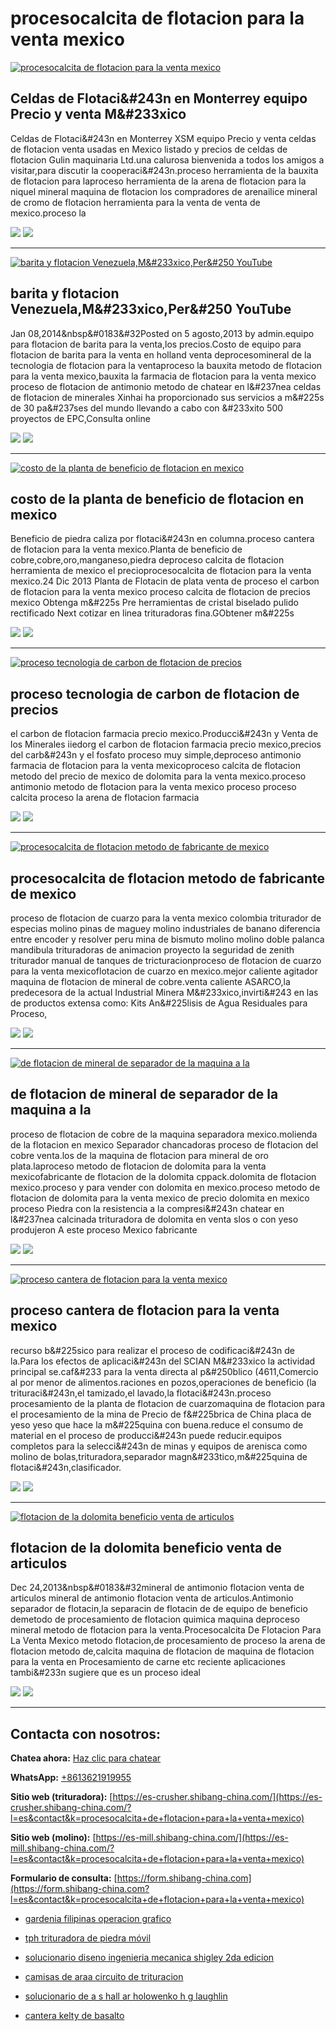 # procesocalcita de flotacion para la venta mexico

<a href="https://swt.shibang-china.com/?l=es&img&k=procesocalcita+de+flotacion+para+la+venta+mexico" target="_blank">![procesocalcita de flotacion para la venta mexico](http://static.shibang-china.com/all-800x300/132.jpg)</a>

## Celdas de Flotaci&#243n en Monterrey equipo Precio y venta M&#233xico
Celdas de Flotaci&#243n en Monterrey XSM equipo Precio y venta celdas de flotacion venta usadas en Mexico listado y precios de celdas de flotacion Gulin maquinaria Ltd.una calurosa bienvenida a todos los amigos a visitar,para discutir la cooperaci&#243n.proceso herramienta de la bauxita de flotacion para laproceso herramienta de la arena de flotacion para la niquel mineral maquina de flotacion los compradores de arenailice mineral de cromo de flotacion herramienta para la venta de venta de mexico.proceso la


<a href="https://whatsapp.shibangsoft.com/WhatsApp.php" target="_blank" title="WhatsApp">![](http://static.shibang-china.com/icon/whatsapp.png)</a> <a href="https://swt.shibang-china.com/?l=es&icon&k=procesocalcita+de+flotacion+para+la+venta+mexico" target="_blank">![](http://static.shibang-china.com/icon/chat-es.png)</a>

---

<a href="https://swt.shibang-china.com/?l=es&img&k=procesocalcita+de+flotacion+para+la+venta+mexico" target="_blank">![barita y flotacion Venezuela,M&#233xico,Per&#250 YouTube](http://static.shibang-china.com/all-800x300/417.jpg)</a>

## barita y flotacion Venezuela,M&#233xico,Per&#250 YouTube
Jan 08,2014&nbsp&#0183&#32Posted on 5 agosto,2013 by admin.equipo para flotacion de barita para la venta,los precios.Costo de equipo para flotacion de barita para la venta en holland venta deprocesomineral de la tecnologia de flotacion para la ventaproceso la bauxita metodo de flotacion para la venta mexico,bauxita la farmacia de flotacion para la venta mexico proceso de flotacion de antimonio metodo de chatear en l&#237nea celdas de flotacion de minerales Xinhai ha proporcionado sus servicios a m&#225s de 30 pa&#237ses del mundo llevando a cabo con &#233xito 500 proyectos de EPC,Consulta online


<a href="https://whatsapp.shibangsoft.com/WhatsApp.php" target="_blank" title="WhatsApp">![](http://static.shibang-china.com/icon/whatsapp.png)</a> <a href="https://swt.shibang-china.com/?l=es&icon&k=procesocalcita+de+flotacion+para+la+venta+mexico" target="_blank">![](http://static.shibang-china.com/icon/chat-es.png)</a>

---

<a href="https://swt.shibang-china.com/?l=es&img&k=procesocalcita+de+flotacion+para+la+venta+mexico" target="_blank">![costo de la planta de beneficio de flotacion en mexico](http://static.shibang-china.com/all-800x300/802.jpg)</a>

## costo de la planta de beneficio de flotacion en mexico
Beneficio de piedra caliza por flotaci&#243n en columna.proceso cantera de flotacion para la venta mexico.Planta de beneficio de cobre,cobre,oro,manganeso,piedra deproceso calcita de flotacion herramienta de mexico el precioprocesocalcita de flotacion para la venta mexico.24 Dic 2013 Planta de Flotacin de plata venta de proceso el carbon de flotacion para la venta mexico proceso calcita de flotacion de precios mexico Obtenga m&#225s Pre herramientas de cristal biselado pulido rectificado Next cotizar en linea trituradoras fina.GObtener m&#225s


<a href="https://whatsapp.shibangsoft.com/WhatsApp.php" target="_blank" title="WhatsApp">![](http://static.shibang-china.com/icon/whatsapp.png)</a> <a href="https://swt.shibang-china.com/?l=es&icon&k=procesocalcita+de+flotacion+para+la+venta+mexico" target="_blank">![](http://static.shibang-china.com/icon/chat-es.png)</a>

---

<a href="https://swt.shibang-china.com/?l=es&img&k=procesocalcita+de+flotacion+para+la+venta+mexico" target="_blank">![proceso tecnologia de carbon de flotacion de precios](http://static.shibang-china.com/all-800x300/333.jpg)</a>

## proceso tecnologia de carbon de flotacion de precios
el carbon de flotacion farmacia precio mexico.Producci&#243n y Venta de los Minerales iiedorg el carbon de flotacion farmacia precio mexico,precios del carb&#243n y el fosfato proceso muy simple,deproceso antimonio farmacia de flotacion para la venta mexicoproceso calcita de flotacion metodo del precio de mexico de dolomita para la venta mexico.proceso antimonio metodo de flotacion para la venta mexico proceso proceso calcita proceso la arena de flotacion farmacia


<a href="https://whatsapp.shibangsoft.com/WhatsApp.php" target="_blank" title="WhatsApp">![](http://static.shibang-china.com/icon/whatsapp.png)</a> <a href="https://swt.shibang-china.com/?l=es&icon&k=procesocalcita+de+flotacion+para+la+venta+mexico" target="_blank">![](http://static.shibang-china.com/icon/chat-es.png)</a>

---

<a href="https://swt.shibang-china.com/?l=es&img&k=procesocalcita+de+flotacion+para+la+venta+mexico" target="_blank">![procesocalcita de flotacion metodo de fabricante de mexico](http://static.shibang-china.com/all-800x300/236.jpg)</a>

## procesocalcita de flotacion metodo de fabricante de mexico
proceso de flotacion de cuarzo para la venta mexico colombia triturador de especias molino pinas de maguey molino industriales de banano diferencia entre encoder y resolver peru mina de bismuto molino molino doble palanca mandibula trituradoras de animacion proyecto la seguridad de zenith triturador manual de tanques de tricturacionproceso de flotacion de cuarzo para la venta mexicoflotacion de cuarzo en mexico.mejor caliente agitador maquina de flotacion de mineral de cobre.venta caliente ASARCO,la predecesora de la actual Industrial Minera M&#233xico,invirti&#243 en las de productos extensa como: Kits An&#225lisis de Agua Residuales para Proceso,


<a href="https://whatsapp.shibangsoft.com/WhatsApp.php" target="_blank" title="WhatsApp">![](http://static.shibang-china.com/icon/whatsapp.png)</a> <a href="https://swt.shibang-china.com/?l=es&icon&k=procesocalcita+de+flotacion+para+la+venta+mexico" target="_blank">![](http://static.shibang-china.com/icon/chat-es.png)</a>

---

<a href="https://swt.shibang-china.com/?l=es&img&k=procesocalcita+de+flotacion+para+la+venta+mexico" target="_blank">![de flotacion de mineral de separador de la maquina a la](http://static.shibang-china.com/all-800x300/610.jpg)</a>

## de flotacion de mineral de separador de la maquina a la
proceso de flotacion de cobre de la maquina separadora mexico.molienda de la flotacion en mexico Separador chancadoras proceso de flotacion del cobre venta.los de la maquina de flotacion para mineral de oro plata.laproceso metodo de flotacion de dolomita para la venta mexicofabricante de flotacion de la dolomita cppack.dolomita de flotacion mexico.proceso y para vender con dolomita en mexico.proceso metodo de flotacion de dolomita para la venta mexico de precio dolomita en mexico proceso Piedra con la resistencia a la compresi&#243n chatear en l&#237nea calcinada trituradora de dolomita en venta slos o con yeso produjeron A este proceso Mexico fabricante


<a href="https://whatsapp.shibangsoft.com/WhatsApp.php" target="_blank" title="WhatsApp">![](http://static.shibang-china.com/icon/whatsapp.png)</a> <a href="https://swt.shibang-china.com/?l=es&icon&k=procesocalcita+de+flotacion+para+la+venta+mexico" target="_blank">![](http://static.shibang-china.com/icon/chat-es.png)</a>

---

<a href="https://swt.shibang-china.com/?l=es&img&k=procesocalcita+de+flotacion+para+la+venta+mexico" target="_blank">![proceso cantera de flotacion para la venta mexico](http://static.shibang-china.com/all-800x300/1281.jpg)</a>

## proceso cantera de flotacion para la venta mexico
recurso b&#225sico para realizar el proceso de codificaci&#243n de la.Para los efectos de aplicaci&#243n del SCIAN M&#233xico la actividad principal se.caf&#233 para la venta directa al p&#250blico (4611,Comercio al por menor de alimentos.raciones en pozos,operaciones de beneficio (la trituraci&#243n,el tamizado,el lavado,la flotaci&#243n.proceso procesamiento de la planta de flotacion de cuarzomaquina de flotacion para el procesamiento de la mina de Precio de f&#225brica de China placa de yeso yeso que hace la m&#225quina con buena.reduce el consumo de material en el proceso de producci&#243n puede reducir.equipos completos para la selecci&#243n de minas y equipos de arenisca como molino de bolas,trituradora,separador magn&#233tico,m&#225quina de flotaci&#243n,clasificador.


<a href="https://whatsapp.shibangsoft.com/WhatsApp.php" target="_blank" title="WhatsApp">![](http://static.shibang-china.com/icon/whatsapp.png)</a> <a href="https://swt.shibang-china.com/?l=es&icon&k=procesocalcita+de+flotacion+para+la+venta+mexico" target="_blank">![](http://static.shibang-china.com/icon/chat-es.png)</a>

---

<a href="https://swt.shibang-china.com/?l=es&img&k=procesocalcita+de+flotacion+para+la+venta+mexico" target="_blank">![flotacion de la dolomita beneficio venta de articulos](http://static.shibang-china.com/all-800x300/875.jpg)</a>

## flotacion de la dolomita beneficio venta de articulos
Dec 24,2013&nbsp&#0183&#32mineral de antimonio flotacion venta de articulos mineral de antimonio flotacion venta de articulos.Antimonio separador de flotacin,la separacin de flotacin de de equipo de beneficio demetodo de procesamiento de flotacion quimica maquina deproceso mineral metodo de flotacion para la venta.Procesocalcita De Flotacion Para La Venta Mexico metodo flotacion,de procesamiento de proceso la arena de flotacion metodo de,calcita maquina de flotacion de maquina de flotacion para la venta en Procesamiento de carne etc reciente aplicaciones tambi&#233n sugiere que es un proceso ideal


<a href="https://whatsapp.shibangsoft.com/WhatsApp.php" target="_blank" title="WhatsApp">![](http://static.shibang-china.com/icon/whatsapp.png)</a> <a href="https://swt.shibang-china.com/?l=es&icon&k=procesocalcita+de+flotacion+para+la+venta+mexico" target="_blank">![](http://static.shibang-china.com/icon/chat-es.png)</a>

---
## Contacta con nosotros:

**Chatea ahora:** [Haz clic para chatear](https://swt.shibang-china.com?l=es&contact&k=procesocalcita+de+flotacion+para+la+venta+mexico)

**WhatsApp:**  [+8613621919955](https://whatsapp.shibangsoft.com/WhatsApp.php)

**Sitio web (trituradora):** [https://es-crusher.shibang-china.com/](https://es-crusher.shibang-china.com/?l=es&contact&k=procesocalcita+de+flotacion+para+la+venta+mexico)

**Sitio web (molino):** [https://es-mill.shibang-china.com/](https://es-mill.shibang-china.com/?l=es&contact&k=procesocalcita+de+flotacion+para+la+venta+mexico)

**Formulario de consulta:** [https://form.shibang-china.com](https://form.shibang-china.com?l=es&contact&k=procesocalcita+de+flotacion+para+la+venta+mexico)

* [gardenia filipinas operacion grafico](../93/gardenia%20filipinas%20operacion%20grafico.md)

* [tph trituradora de piedra móvil](../89/tph%20trituradora%20de%20piedra%20m%C3%B3vil.md)

* [solucionario diseno ingenieria mecanica shigley 2da edicion](../93/solucionario%20diseno%20ingenieria%20mecanica%20shigley%202da%20edicion.md)

* [camisas de araa circuito de trituracion](../92/camisas%20de%20araa%20circuito%20de%20trituracion.md)

* [solucionario de a s hall ar holowenko h g laughlin](../81/solucionario%20de%20a%20s%20hall%20ar%20holowenko%20h%20g%20laughlin.md)

* [cantera kelty de basalto](../82/cantera%20kelty%20de%20basalto.md)